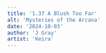 ```yaml
---
title: '1.37 A Blush Too Far'
alt: 'Mysteries of the Arcana'
date: '2024-10-03'
author: 'J Gray'
artist: 'Keira'
---
```

